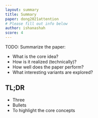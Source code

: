 ```yaml
---
layout: summary
title: Summary
paper: dong2021attention
# Please fill out info below
author: ishanashah
score: 4
---
```


TODO: Summarize the paper:
* What is the core idea?
* How is it realized (technically)?
* How well does the paper perform?
* What interesting variants are explored?

## TL;DR
* Three
* Bullets
* To highlight the core concepts
